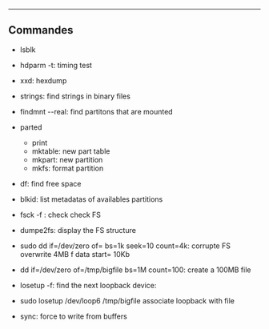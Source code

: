
---------------------------
## Commandes

- lsblk
- hdparm -t: timing test
- xxd: hexdump
- strings: find strings in binary files
- findmnt --real: find partitons that are mounted
- parted
    * print
    * mktable: new part table
    * mkpart: new partition
    * mkfs: format partition

- df: find free space
- blkid: list metadatas of availables partitions
- fsck -f : check check FS
- dumpe2fs: display the FS structure
-  sudo dd if=/dev/zero of=<block device> bs=1k seek=10 count=4k: 
    corrupte FS overwrite 4MB f data start= 10Kb


-  dd if=/dev/zero of=/tmp/bigfile bs=1M count=100: 
    create a 100MB file

- losetup -f: find the next loopback device: 
- sudo losetup /dev/loop6 /tmp/bigfile associate loopback with file
- sync: force to write from buffers



















